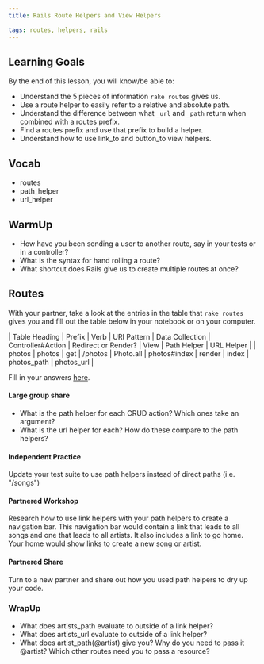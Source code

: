 ```yaml
---
title: Rails Route Helpers and View Helpers

tags: routes, helpers, rails
---
```


##  Learning Goals

By the end of this lesson, you will know/be able to:

* Understand the 5 pieces of information `rake routes` gives us.
* Use a route helper to easily refer to a relative and absolute path.
* Understand the difference between what `_url` and `_path` return when combined with a routes prefix.
* Find a routes prefix and use that prefix to build a helper.
* Understand how to use link_to and button_to view helpers.

## Vocab
* routes
* path_helper
* url_helper

## WarmUp

* How have you been sending a user to another route, say in your tests or in a controller?
* What is the syntax for hand rolling a route?
* What shortcut does Rails give us to create multiple routes at once?

## Routes

With your partner, take a look at the entries in the table that `rake routes` gives you and fill out the table below in your notebook or on your computer.

| Table Heading | Prefix | Verb | URI Pattern | Data Collection | Controller#Action | Redirect or Render? | View | Path Helper | URL Helper |
| photos | photos | get | /photos | Photo.all | photos#index | render | index | photos_path | photos_url |

Fill in your answers [here](https://docs.google.com/spreadsheets/d/1AGjUE49UJajPEQHvh3plKjaem5RAGvuv5SNjZzvjD9U/edit#gid=0).

#### Large group share
* What is the path helper for each CRUD action? Which ones take an argument?
* What is the url helper for each? How do these compare to the path helpers?

#### Independent Practice
Update your test suite to use path helpers instead of direct paths (i.e. "/songs")

#### Partnered Workshop

Research how to use link helpers with your path helpers to create a navigation bar. This navigation bar would contain a link that leads to all songs and one that leads to all artists. It also includes a link to go home. Your home would show links to create a new song or artist.

#### Partnered Share

Turn to a new partner and share out how you used path helpers to dry up your code.

### WrapUp

* What does artists_path evaluate to outside of a link helper?
* What does artists_url evaluate to outside of a link helper?
* What does artist_path(@artist) give you? Why do you need to pass it @artist? Which other routes need you to pass a resource?
